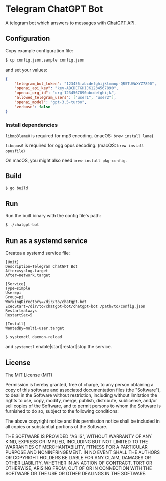 # Telegram ChatGPT Bot

A telegram bot which answers to messages with [ChatGPT API](https://platform.openai.com/docs/api-reference/chat).

## Configuration

Copy example configuration file:

```bash
$ cp config.json.sample config.json
```

and set your values:

```json
{
    "telegram_bot_token": "123456:abcdefghijklmnop-QRSTUVWXYZ7890",
    "openai_api_key": "key-ABCDEFGHIJK1234567890",
    "openai_org_id": "org-1234567890abcdefghijk",
    "allowed_telegram_users": ["user1", "user2"],
    "openai_model": "gpt-3.5-turbo",
    "verbose": false
}
```

### Install dependencies

`libmp3lame0` is required for mp3 encoding. (macOS: `brew install lame`)

`libopus0` is required for ogg opus decoding. (macOS: `brew install opusfile`)

On macOS, you might also need `brew install pkg-config`.

## Build

```bash
$ go build
```

## Run

Run the built binary with the config file's path:

```bash
$ ./chatgpt-bot
```

## Run as a systemd service

Createa a systemd service file:

```
[Unit]
Description=Telegram ChatGPT Bot
After=syslog.target
After=network.target

[Service]
Type=simple
User=pi
Group=pi
WorkingDirectory=/dir/to/chatgpt-bot
ExecStart=/dir/to/chatgpt-bot/chatgpt-bot /path/to/config.json
Restart=always
RestartSec=5

[Install]
WantedBy=multi-user.target
```

```bash
$ systemctl daemon-reload
```

and `systemctl` enable|start|restart|stop the service.

## License

The MIT License (MIT)

Permission is hereby granted, free of charge, to any person obtaining a copy
of this software and associated documentation files (the "Software"), to deal
in the Software without restriction, including without limitation the rights
to use, copy, modify, merge, publish, distribute, sublicense, and/or sell
copies of the Software, and to permit persons to whom the Software is
furnished to do so, subject to the following conditions:

The above copyright notice and this permission notice shall be included in all
copies or substantial portions of the Software.

THE SOFTWARE IS PROVIDED "AS IS", WITHOUT WARRANTY OF ANY KIND, EXPRESS OR
IMPLIED, INCLUDING BUT NOT LIMITED TO THE WARRANTIES OF MERCHANTABILITY,
FITNESS FOR A PARTICULAR PURPOSE AND NONINFRINGEMENT. IN NO EVENT SHALL THE
AUTHORS OR COPYRIGHT HOLDERS BE LIABLE FOR ANY CLAIM, DAMAGES OR OTHER
LIABILITY, WHETHER IN AN ACTION OF CONTRACT, TORT OR OTHERWISE, ARISING FROM,
OUT OF OR IN CONNECTION WITH THE SOFTWARE OR THE USE OR OTHER DEALINGS IN THE
SOFTWARE.

